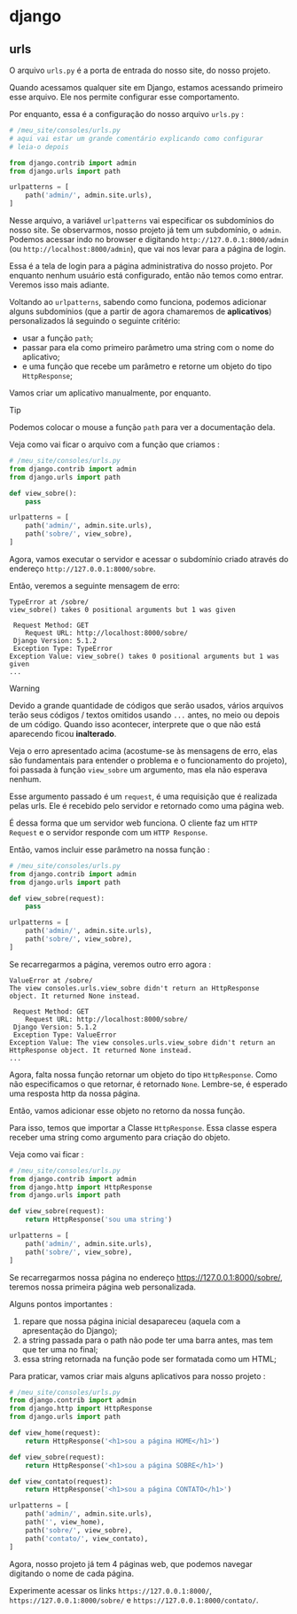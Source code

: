 # django

## urls

O arquivo `urls.py` é a porta de entrada do nosso site, do nosso projeto.

Quando acessamos qualquer site em Django, estamos acessando primeiro esse arquivo. Ele nos permite configurar esse comportamento.

Por enquanto, essa é a configuração do nosso arquivo `urls.py` :

```python
# /meu_site/consoles/urls.py
# aqui vai estar um grande comentário explicando como configurar
# leia-o depois

from django.contrib import admin
from django.urls import path

urlpatterns = [
    path('admin/', admin.site.urls),
]
```

Nesse arquivo, a variável `urlpatterns` vai especificar os subdomínios do nosso site. Se observarmos, nosso projeto já tem um subdomínio, o `admin`. Podemos acessar indo no browser e digitando `http://127.0.0.1:8000/admin` (ou `http://localhost:8000/admin`), que vai nos levar para a página de login.

Essa é a tela de login para a página administrativa do nosso projeto. Por enquanto nenhum usuário está configurado, então não temos como entrar. Veremos isso mais adiante.

Voltando ao `urlpatterns`, sabendo como funciona, podemos adicionar alguns subdomínios (que a partir de agora chamaremos de **aplicativos**) personalizados lá seguindo o seguinte critério:
- usar a função `path`;
- passar para ela como primeiro parâmetro uma string com o nome do aplicativo;
- e uma função que recebe um parâmetro e retorne um objeto do tipo `HttpResponse`;

Vamos criar um aplicativo manualmente, por enquanto.

> [!TIP]
> Podemos colocar o mouse a função `path` para ver a documentação dela.

Veja como vai ficar o arquivo com a função que criamos :

```python
# /meu_site/consoles/urls.py
from django.contrib import admin
from django.urls import path

def view_sobre():
    pass

urlpatterns = [
    path('admin/', admin.site.urls),
    path('sobre/', view_sobre),
]
```

Agora, vamos executar o servidor e acessar o subdomínio criado através do endereço `http://127.0.0.1:8000/sobre`.

Então, veremos a seguinte mensagem de erro:

```
TypeError at /sobre/
view_sobre() takes 0 positional arguments but 1 was given

 Request Method: GET
    Request URL: http://localhost:8000/sobre/
 Django Version: 5.1.2
 Exception Type: TypeError
Exception Value: view_sobre() takes 0 positional arguments but 1 was given
...
```

> [!WARNING]
> Devido a grande quantidade de códigos que serão usados, vários arquivos terão seus códigos / textos omitidos usando `...` antes, no meio ou depois de um código. Quando isso acontecer, interprete que o que não está aparecendo ficou **inalterado**.

Veja o erro apresentado acima (acostume-se às mensagens de erro, elas são fundamentais para entender o problema e o funcionamento do projeto), foi passada à função `view_sobre` um argumento, mas ela não esperava nenhum.

Esse argumento passado é um `request`, é uma requisição que é realizada pelas urls. Ele é recebido pelo servidor e retornado como uma página web.

É dessa forma que um servidor web funciona. O cliente faz um `HTTP Request` e o servidor responde com um `HTTP Response`.

Então, vamos incluir esse parâmetro na nossa função :

```python
# /meu_site/consoles/urls.py
from django.contrib import admin
from django.urls import path

def view_sobre(request):
    pass

urlpatterns = [
    path('admin/', admin.site.urls),
    path('sobre/', view_sobre),
]
```

Se recarregarmos a página, veremos outro erro agora :

```
ValueError at /sobre/
The view consoles.urls.view_sobre didn't return an HttpResponse object. It returned None instead.

 Request Method: GET
    Request URL: http://localhost:8000/sobre/
 Django Version: 5.1.2
 Exception Type: ValueError
Exception Value: The view consoles.urls.view_sobre didn't return an HttpResponse object. It returned None instead.
...
```

Agora, falta nossa função retornar um objeto do tipo `HttpResponse`. Como não especificamos o que retornar, é retornado `None`. Lembre-se, é esperado uma resposta http da nossa página.

Então, vamos adicionar esse objeto no retorno da nossa função.

Para isso, temos que importar a Classe `HttpResponse`. Essa classe espera receber uma string como argumento para criação do objeto.

Veja como vai ficar :

```python
# /meu_site/consoles/urls.py
from django.contrib import admin
from django.http import HttpResponse
from django.urls import path

def view_sobre(request):
    return HttpResponse('sou uma string')

urlpatterns = [
    path('admin/', admin.site.urls),
    path('sobre/', view_sobre),
]
```

Se recarregarmos nossa página no endereço https://127.0.0.1:8000/sobre/, teremos nossa primeira página web personalizada.

Alguns pontos importantes :
1. repare que nossa página inicial desapareceu (aquela com a apresentação do Django);
1. a string passada para o path não pode ter uma barra antes, mas tem que ter uma no final;
1. essa string retornada na função pode ser formatada como um HTML;

Para praticar, vamos criar mais alguns aplicativos para nosso projeto :

```python
# /meu_site/consoles/urls.py
from django.contrib import admin
from django.http import HttpResponse
from django.urls import path

def view_home(request):
    return HttpResponse('<h1>sou a página HOME</h1>')

def view_sobre(request):
    return HttpResponse('<h1>sou a página SOBRE</h1>')

def view_contato(request):
    return HttpResponse('<h1>sou a página CONTATO</h1>')

urlpatterns = [
    path('admin/', admin.site.urls),
    path('', view_home),
    path('sobre/', view_sobre),
    path('contato/', view_contato),
]
```

Agora, nosso projeto já tem 4 páginas web, que podemos navegar digitando o nome de cada página.

Experimente acessar os links `https://127.0.0.1:8000/`, `https://127.0.0.1:8000/sobre/` e `https://127.0.0.1:8000/contato/`.
